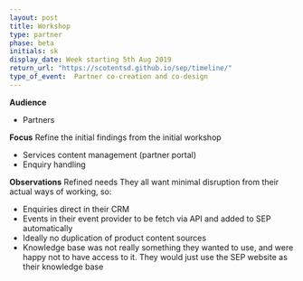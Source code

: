 ```yaml
---
layout: post
title: Workshop
type: partner
phase: beta
initials: sk
display_date: Week starting 5th Aug 2019
return_url: "https://scotentsd.github.io/sep/timeline/"         
type_of_event:  Partner co-creation and co-design
---
```

**Audience**
- Partners

**Focus**
Refine the initial findings from the initial workshop
- Services content management (partner portal)
- Enquiry handling

**Observations**
Refined needs
They all want minimal disruption from their actual ways of working, so:

- Enquiries direct in their CRM
- Events in their event provider to be fetch via API and added to SEP automatically
- Ideally no duplication of product content sources
- Knowledge base was not really something they wanted to use, and were happy not to have access to it. They would just use the SEP website as their knowledge base

